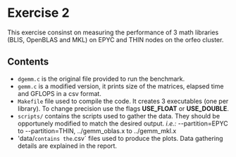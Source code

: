 # Exercise 2

This exercise consinst on measuring the performance of 3 math libraries (BLIS, OpenBLAS and MKL) on EPYC and THIN nodes on the orfeo cluster.

## Contents

- `dgemm.c` is the original file provided to run the benchmark.  
- `gemm.c` is a modified version, it prints size of the matrices, elapsed time and GFLOPS in a csv format.  
- `Makefile` file used to compile the code. It creates 3 executables (one per library). To change precision use the flags **USE_FLOAT** or **USE_DOUBLE**.  
- `scripts/` contains the scripts used to gather the data. They should be opportunely modified to match the desired output.  _i.e.:_ --partition=EPYC to --partition=THIN, ../gemm_oblas.x to ../gemm_mkl.x  
- 'data/` contains the `.csv` files used to produce the plots. Data gathering details are explained in the report.  
